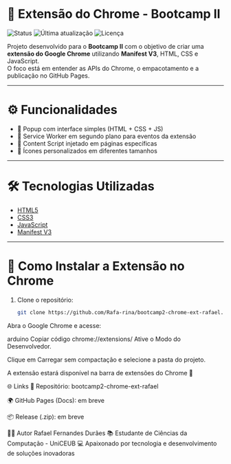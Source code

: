 # 🚀 Extensão do Chrome - Bootcamp II

![Status](https://img.shields.io/badge/status-em%20desenvolvimento-yellow?style=for-the-badge)
![Última atualização](https://img.shields.io/badge/última%20atualização-10%2F09-blue?style=for-the-badge)
![Licença](https://img.shields.io/badge/licença-MIT-green?style=for-the-badge)

Projeto desenvolvido para o **Bootcamp II** com o objetivo de criar uma **extensão do Google Chrome** utilizando **Manifest V3**, HTML, CSS e JavaScript.  
O foco está em entender as APIs do Chrome, o empacotamento e a publicação no GitHub Pages.

---

# ⚙️ Funcionalidades

- 🔹 Popup com interface simples (HTML + CSS + JS)  
- 🔹 Service Worker em segundo plano para eventos da extensão  
- 🔹 Content Script injetado em páginas específicas  
- 🔹 Ícones personalizados em diferentes tamanhos  

---

# 🛠️ Tecnologias Utilizadas

- [HTML5](https://developer.mozilla.org/pt-BR/docs/Web/HTML)  
- [CSS3](https://developer.mozilla.org/pt-BR/docs/Web/CSS)  
- [JavaScript](https://developer.mozilla.org/pt-BR/docs/Web/JavaScript)  
- [Manifest V3](https://developer.chrome.com/docs/extensions/mv3/intro/)  

---

# 🚀 Como Instalar a Extensão no Chrome

1. Clone o repositório:
   ```bash
   git clone https://github.com/Rafa-rina/bootcamp2-chrome-ext-rafael.git
Abra o Google Chrome e acesse:

arduino
Copiar código
chrome://extensions/
Ative o Modo do Desenvolvedor.

Clique em Carregar sem compactação e selecione a pasta do projeto.

A extensão estará disponível na barra de extensões do Chrome 🎉

🌐 Links
🔗 Repositório: bootcamp2-chrome-ext-rafael

🌍 GitHub Pages (Docs): em breve

📦 Release (.zip): em breve

👨‍💻 Autor
Rafael Fernandes Durães
📚 Estudante de Ciências da Computação - UniCEUB
💻 Apaixonado por tecnologia e desenvolvimento de soluções inovadoras

